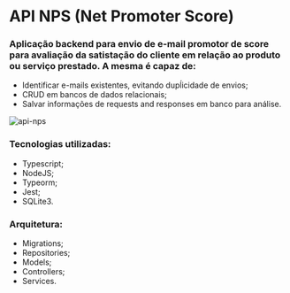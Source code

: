 # API NPS (Net Promoter Score)

### Aplicação backend para envio de e-mail promotor de score para avaliação da satistação do cliente em relação ao produto ou serviço prestado. A mesma é capaz de:

- Identificar e-mails existentes, evitando dupĺicidade de envios;
- CRUD em bancos de dados relacionais;
- Salvar informações de requests and responses em banco para análise.

![api-nps](https://user-images.githubusercontent.com/29130959/118400984-49f3b980-b63a-11eb-9745-f18c90a97f81.png)

### Tecnologias utilizadas:

- Typescript;
- NodeJS;
- Typeorm;
- Jest;
- SQLite3.

### Arquitetura:

- Migrations;
- Repositories;
- Models;
- Controllers;
- Services.

